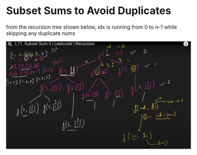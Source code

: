 
# Subset Sums to Avoid Duplicates

from the recursion tree shown below,
idx is running from 0 to n-1 while skipping any duplicate nums

![alt text](images/image.png)
